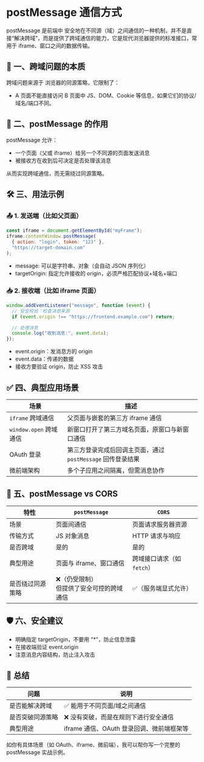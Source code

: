 # postMessage 通信方式

postMessage 是前端中 安全地在不同源（域）之间通信的一种机制，并不是直接“解决跨域”，而是提供了跨域通信的能力，它是现代浏览器提供的标准接口，常用于 iframe、窗口之间的数据传输。

## 🧩 一、跨域问题的本质

跨域问题来源于 浏览器的同源策略，它限制了：

- A 页面不能直接访问 B 页面中 JS、DOM、Cookie 等信息，如果它们的协议/域名/端口不同。

## 🚀 二、postMessage 的作用

postMessage 允许：

- 一个页面（父或 iframe）给另一个不同源的页面发送消息
- 被接收方在收到后可决定是否处理该消息

从而实现跨域通信，而无需绕过同源策略。

## 🛠 三、用法示例

### 📤 1. 发送端（比如父页面）

```javascript
const iframe = document.getElementById("myFrame");
iframe.contentWindow.postMessage(
  { action: "login", token: "123" },
  "https://target-domain.com"
);
```

- message: 可以是字符串、对象（会自动 JSON 序列化）
- targetOrigin: 指定允许接收的 origin，必须严格匹配协议+域名+端口

### 📥 2. 接收端（比如 iframe 页面）

```javascript
window.addEventListener("message", function (event) {
  // 安全校验：检查消息来源
  if (event.origin !== "https://frontend.example.com") return;

  // 处理消息
  console.log("收到消息:", event.data);
});
```

- event.origin：发消息方的 origin
- event.data：传递的数据
- 接收方要验证 origin，防止 XSS 攻击

## ✅ 四、典型应用场景

| 场景                   | 描述                                                        |
| ---------------------- | ----------------------------------------------------------- |
| `iframe` 跨域通信      | 父页面与嵌套的第三方 iframe 通信                            |
| `window.open` 跨域通信 | 新窗口打开了第三方域名页面，原窗口与新窗口通信              |
| OAuth 登录             | 第三方登录完成后回调主页面，通过 `postMessage` 回传登录结果 |
| 微前端架构             | 多个子应用之间隔离，但需消息协作                            |

## 🧠 五、postMessage vs CORS

| 特性             | `postMessage`                                | `CORS`                     |
| ---------------- | -------------------------------------------- | -------------------------- |
| 场景             | 页面间通信                                   | 页面请求服务器资源         |
| 传输方式         | JS 对象消息                                  | HTTP 请求与响应            |
| 是否跨域         | 是的                                         | 是的                       |
| 典型用途         | 页面与 iframe、窗口通信                      | 跨域接口请求（如 `fetch`） |
| 是否绕过同源策略 | ❌（仍受限制）<br>但提供了安全可控的跨域通信 | ✅（服务端显式允许）       |

## 🛡️ 六、安全建议

- 明确指定 targetOrigin，不要用 "\*"，防止信息泄露
- 在接收端验证 event.origin
- 注意消息内容结构，防止注入攻击

## 📌 总结

| 问题             | 说明                                      |
| ---------------- | ----------------------------------------- |
| 是否能解决跨域   | ✅ 能用于不同页面/域之间通信              |
| 是否突破同源策略 | ❌ 没有突破，而是在规则下进行安全通信     |
| 典型用途         | iframe 通信、OAuth 登录回调、微前端框架等 |

如你有具体场景（如 OAuth、iframe、微前端），我可以帮你写一个完整的 postMessage 实战示例。
